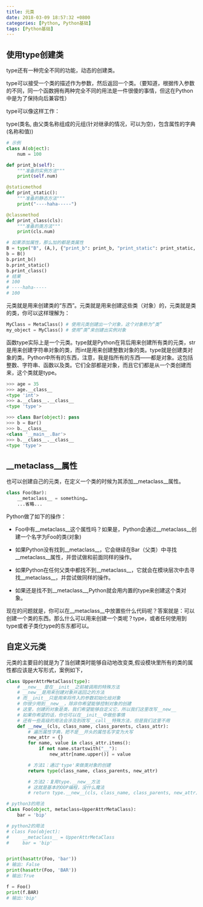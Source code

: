 ```yaml
---
title: 元类
date: 2018-03-09 18:57:32 +0800
categories: [Python, Python基础]
tags: [Python基础]
---
```



## 使用type创建类

type还有一种完全不同的功能，动态的创建类。

type可以接受一个类的描述作为参数，然后返回一个类。（要知道，根据传入参数的不同，同一个函数拥有两种完全不同的用法是一件很傻的事情，但这在Python中是为了保持向后兼容性）

type可以像这样工作：

type(类名, 由父类名称组成的元组(针对继承的情况，可以为空)，包含属性的字典(名称和值))

```python
# 示例
class A(object):
    num = 100

def print_b(self):
    """准备的实例方法"""
    print(self.num)

@staticmethod
def print_static():
    """准备的静态方法"""
    print("----haha-----")

@classmethod
def print_class(cls):
    """准备的类方法"""
    print(cls.num)

# 如果添加属性，那么加的都是类属性
B = type("B", (A,), {"print_b": print_b, "print_static": print_static, "print_class": print_class})
b = B()
b.print_b()
b.print_static()
b.print_class()
# 结果
# 100
# ----haha-----
# 100
```

元类就是用来创建类的“东西”。元类就是用来创建这些类（对象）的，元类就是类的类，你可以这样理解为：

```python
MyClass = MetaClass() # 使用元类创建出一个对象，这个对象称为“类”
my_object = MyClass() # 使用“类”来创建出实例对象
```

函数type实际上是一个元类。type就是Python在背后用来创建所有类的元类，str是用来创建字符串对象的类，而int是用来创建整数对象的类。type就是创建类对象的类。Python中所有的东西，注意，我是指所有的东西——都是对象。这包括整数、字符串、函数以及类。它们全部都是对象，而且它们都是从一个类创建而来，这个类就是type。

```python
>>> age = 35
>>> age.__class__
<type 'int'>
>>> a.__class__.__class__
<type 'type'>

>>> class Bar(object): pass
>>> b = Bar()
>>> b.__class__
<class '__main__.Bar'>
>>> b.__class__.__class__
<type 'type'>
```

## \_\_metaclass\_\_属性

也可以创建自己的元类，在定义一个类的时候为其添加\_\_metaclass\_\_属性。

```python
class Foo(Bar):
    __metaclass__ = something…
    ...省略...
```

Python做了如下的操作：

- Foo中有\_\_metaclass\_\_这个属性吗？如果是，Python会通过\_\_metaclass\_\_创建一个名字为Foo的类(对象)

- 如果Python没有找到\_\_metaclass\_\_，它会继续在Bar（父类）中寻找\_\_metaclass\_\_属性，并尝试做和前面同样的操作。

- 如果Python在任何父类中都找不到\_\_metaclass\_\_，它就会在模块层次中去寻找\_\_metaclass\_\_，并尝试做同样的操作。

- 如果还是找不到\_\_metaclass\_\_,Python就会用内置的type来创建这个类对象。

现在的问题就是，你可以在\_\_metaclass\_\_中放置些什么代码呢？答案就是：可以创建一个类的东西。那么什么可以用来创建一个类呢？type，或者任何使用到type或者子类化type的东东都可以。

## 自定义元类

元类的主要目的就是为了当创建类时能够自动地改变类,假设模块里所有的类的属性都应该是大写形式，案例如下，

```python
class UpperAttrMetaClass(type):
    # __new__ 是在__init__之前被调用的特殊方法
    # __new__是用来创建对象并返回之的方法
    # 而__init__只是用来将传入的参数初始化给对象
    # 你很少用到__new__，除非你希望能够控制对象的创建
    # 这里，创建的对象是类，我们希望能够自定义它，所以我们这里改写__new__
    # 如果你希望的话，你也可以在__init__中做些事情
    # 还有一些高级的用法会涉及到改写__call__特殊方法，但是我们这里不用
    def __new__(cls, class_name, class_parents, class_attr):
        # 遍历属性字典，把不是__开头的属性名字变为大写
        new_attr = {}
        for name, value in class_attr.items():
            if not name.startswith("__"):
                new_attr[name.upper()] = value

        # 方法1：通过'type'来做类对象的创建
        return type(class_name, class_parents, new_attr)

        # 方法2：复用type.__new__方法
        # 这就是基本的OOP编程，没什么魔法
        # return type.__new__(cls, class_name, class_parents, new_attr)

# python3的用法
class Foo(object, metaclass=UpperAttrMetaClass):
    bar = 'bip'

# python2的用法
# class Foo(object):
#     __metaclass__ = UpperAttrMetaClass
#     bar = 'bip'


print(hasattr(Foo, 'bar'))
# 输出: False
print(hasattr(Foo, 'BAR'))
# 输出:True

f = Foo()
print(f.BAR)
# 输出:'bip'
```